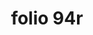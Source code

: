 ---
layout: edition
title: folio 94r
manuscript: Padua, Biblioteca del Seminario Vescovile, MS 32
sigla: P
iip: p094r.tif
milestone: 187
---